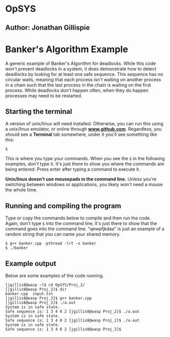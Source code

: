 # OpSYS
## Author: Jonathan Gillispie

Banker's Algorithm Example
========================
A generic example of Banker's Algorithm for deadlocks. While this code won't prevent deadlocks in a system, it does demonstrate how to detect deadlocks by looking for at least one safe sequence. This sequence has no circular waits, meaning that each process isn't waiting on another process in a chain such that the last process in the chain is waiting on the first process. While deadlocks don't happen often, when they do happen processes may need to be restarted. 

Starting the terminal
----------------------
A version of unix/linux will need installed. Otherwise, you can run this using a unix/linux emulator, or online through **www.github.com**. Regardless, you should see a **Terminal** tab somewhere, under it you'll see something like this:

```
$
```

This is where you type your commands. When you see the ``$`` in the following examples, *don't* type it. It's just there to show you where the commands are being entered. Press enter after typing a command to execute it. 

**Unix/linux doesn't use mousepads in the command line.** Unless you're switching between windows or applications, you likely won't need a mouse the whole time. 

Running and compiling the program
--------------------------
Type or copy the commands below to compile and then run the code. Again, don't type ``$`` into the command line, it's just there to show that the command goes into the command line. "qewpfjkdaa" is just an example of a random string that you can name your shared memory. 
```
$ g++ banker.cpp -pthread -lrt -o banker
$ ./banker
```

Example output
----------------------
Below are some examples of the code running. 
```
[jgillis8@wasp ~]$ cd OpSYS/Proj_2/
[jgillis8@wasp Proj_2]$ dir
banker.cpp  input.txt
[jgillis8@wasp Proj_2]$ g++ banker.cpp
[jgillis8@wasp Proj_2]$ ./a.out
System is in safe state.
Safe sequence is: 1 3 4 0 2 [jgillis8@wasp Proj_2]$ ./a.out
System is in safe state.
Safe sequence is: 1 3 4 0 2 [jgillis8@wasp Proj_2]$ ./a.out
System is in safe state.
Safe sequence is: 1 3 4 0 2 [jgillis8@wasp Proj_2]$ 
```
